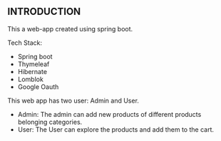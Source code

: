 INTRODUCTION
------------

This a web-app created using spring boot. 

Tech Stack:
* Spring boot
* Thymeleaf
* Hibernate
* Lomblok
* Google Oauth

This web app has two user: Admin and User.

* Admin: The admin can add new products of different products belonging categories.
* User: The User can explore the products and add them to the cart.
